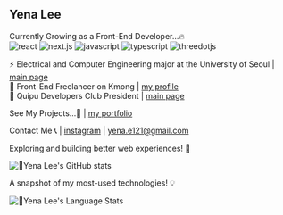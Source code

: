 ## Yena Lee

Currently Growing as a Front-End Developer...🔥<br>
<img alt="react" src ="https://img.shields.io/badge/react-61DAFB.svg?&style=for-the-badge&logo=react&logoColor=white"/> <img alt="next.js" src ="https://img.shields.io/badge/next.js-000000.svg?&style=for-the-badge&logo=next.js&logoColor=white"/> <img alt="javascript" src ="https://img.shields.io/badge/javascript-F7DF1E.svg?&style=for-the-badge&logo=javascript&logoColor=white"/> <img alt="typescript" src ="https://img.shields.io/badge/typescript-3178C6.svg?&style=for-the-badge&logo=typescript&logoColor=white"/> <img alt="threedotjs" src ="https://img.shields.io/badge/threedotjs-000000.svg?&style=for-the-badge&logo=threedotjs&logoColor=white"/>

⚡ Electrical and Computer Engineering major at the University of Seoul | <a href="https://engineering.uos.ac.kr/engineering/depart/ecehp/introduct.do">main page</a><br>
🏡 Front-End Freelancer on Kmong | <a href="https://kmong.com/gig/553584">my profile</a><br>
🌟 Quipu Developers Club President | <a href="https://quipu.uos.ac.kr/">main page</a><br>

See My Projects...👋 | <a href="https://yenaley.github.io/">my portfolio</a><br>

Contact Me 📞 | <a href="https://www.instagram.com/2ye._na/">instagram</a> | <a href="mailto:yena.e121@gmail.com">yena.e121@gmail.com</a>

Exploring and building better web experiences! 🚀

![Yena Lee's GitHub stats](https://github-readme-stats.vercel.app/api?username=YenaLey&show_icons=true&hide=stars,contribs&hide_rank=true&count_private=true&include_all_commits=true)

A snapshot of my most-used technologies! 💡

![Yena Lee's Language Stats](https://github-readme-stats.vercel.app/api/top-langs?username=YenaLey&layout=compact&count_private=true)
